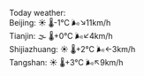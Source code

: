 Today weather:  
Beijing: ☀️ 🌡️-1°C 🌬️↘11km/h  
Tianjin: 🌫  🌡️+0°C 🌬️↙4km/h  
Shijiazhuang: ☀️ 🌡️+2°C 🌬️←3km/h  
Tangshan: ☀️ 🌡️+3°C 🌬️↖9km/h  

